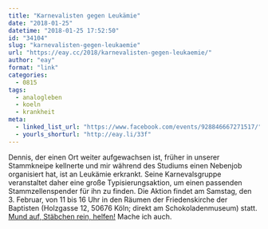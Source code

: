 ```yaml
---
title: "Karnevalisten gegen Leukämie"
date: "2018-01-25"
datetime: "2018-01-25 17:52:50"
id: "34104"
slug: "karnevalisten-gegen-leukaemie"
url: "https://eay.cc/2018/karnevalisten-gegen-leukaemie/"
author: "eay"
format: "link"
categories:
  - 0815
tags:
  - analogleben
  - koeln
  - krankheit
meta:
  - linked_list_url: "https://www.facebook.com/events/928846667271517/"
  - yourls_shorturl: "http://eay.li/33f"
---
```


Dennis, der einen Ort weiter aufgewachsen ist, früher in unserer Stammkneipe kellnerte und mir während des Studiums einen Nebenjob organisiert hat, ist an Leukämie erkrankt. Seine Karnevalsgruppe veranstaltet daher eine große Typisierungsaktion, um einen passenden Stammzellenspender für ihn zu finden. Die Aktion findet am Samstag, den 3. Februar, von 11 bis 16 Uhr in den Räumen der Friedenskirche der Baptisten (Holzgasse 12, 50676 Köln; direkt am Schokoladenmuseum) statt. [Mund auf, Stäbchen rein, helfen!](https://www.dkms.de/) Mache ich auch.
